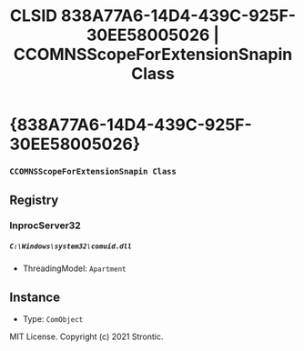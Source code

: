 ﻿---
title: "CLSID 838A77A6-14D4-439C-925F-30EE58005026 | CCOMNSScopeForExtensionSnapin Class"
excerpt: What is COM-Object CLSID 838A77A6-14D4-439C-925F-30EE58005026?
---

# {838A77A6-14D4-439C-925F-30EE58005026}

### `CCOMNSScopeForExtensionSnapin Class`

## Registry


### InprocServer32

##### `C:\Windows\system32\comuid.dll`
* ThreadingModel: `Apartment`

## Instance

* Type: `ComObject`

MIT License. Copyright (c) 2021 Strontic.


